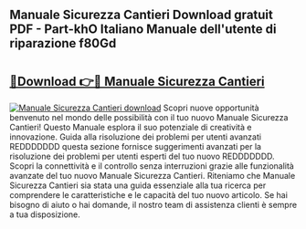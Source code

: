 ## Manuale Sicurezza Cantieri Download gratuit PDF - Part-khO Italiano Manuale dell'utente di riparazione f80Gd

# <h2><a href="http://dfafl5.blite.top/?on=Manuale+Sicurezza+Cantieri">🔗Download 👉🔴 Manuale Sicurezza Cantieri</a></h2>

[![Manuale Sicurezza Cantieri download](https://i.imgur.com/lujVjoI.png)](http://dfafl5.blite.top/?on=Manuale+Sicurezza+Cantieri)
Scopri nuove opportunità benvenuto nel mondo delle possibilità con il tuo nuovo Manuale Sicurezza Cantieri! Questo Manuale esplora il suo potenziale di creatività e innovazione. Guida alla risoluzione dei problemi per utenti avanzati REDDDDDDD questa sezione fornisce suggerimenti avanzati per la risoluzione dei problemi per utenti esperti del tuo nuovo REDDDDDDD. Scopri la connettività e il controllo senza interruzioni grazie alle funzionalità avanzate del tuo nuovo Manuale Sicurezza Cantieri. Riteniamo che Manuale Sicurezza Cantieri sia stata una guida essenziale alla tua ricerca per comprendere le caratteristiche e le capacità del tuo nuovo articolo. Se hai bisogno di aiuto o hai domande, il nostro team di assistenza clienti è sempre a tua disposizione.
